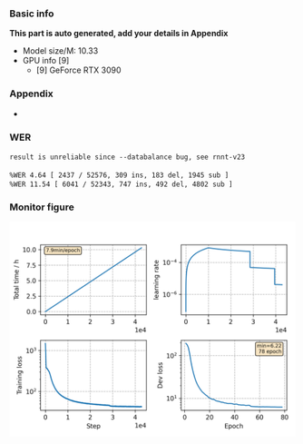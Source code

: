 ### Basic info

**This part is auto generated, add your details in Appendix**

* Model size/M: 10.33
* GPU info \[9\]
  * \[9\] GeForce RTX 3090

### Appendix

* 

### WER
```
result is unreliable since --databalance bug, see rnnt-v23

%WER 4.64 [ 2437 / 52576, 309 ins, 183 del, 1945 sub ]
%WER 11.54 [ 6041 / 52343, 747 ins, 492 del, 4802 sub ]
```

### Monitor figure
![monitor](./monitor.png)
